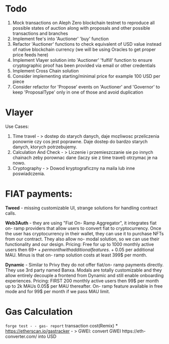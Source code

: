 # Todo

1. Mock transactions on Aleph Zero blockchain testnet to reproduce all possible states of auction along with proposals and other possible transactions and branches
2. Implement fee's into 'Auctioner' 'buy' function
3. Refactor 'Auctioner' functions to check equivalent of USD value instead of native blockchain currency (we will be using Oracles to get proper price feeds here)
4. Implement Vlayer solution into 'Auctioner' 'fulfill' function to ensure cryptographic proof has been provided via email or other credentials
5. Implement Cross Chain solution
6. Consider implementing starting/minimal price for example 100 USD per piece
7. Consider refactor for 'Propose' events on 'Auctioner' and 'Governor' to keep 'ProposalType' only in one of those and avoid duplication

# Vlayer

Use Cases:

1. Time travel - > dostep do starych danych, daje mozliwosc przeliczenia ponownie czy cos jest poprawne. Daje dostep do bardzo starych danych, ktorych potrzebujemy.
2. Calculation And Check - > Liczenie i przemieszczanie sie po innych chainach zeby porownac dane (laczy sie z time travel) otrzymac je na nowo.
3. Cryptography - > Dowod kryptograficzny na maila lub inne poswiadczenia.

# FIAT payments:

**Tweed** - missing customizable UI, strange solutions for handling contract calls.

**Web3Auth** - they are using "Fiat On- Ramp Aggregator", it integrates fiat on- ramp providers that allow users to convert fiat to cryptocurrency. Once the user has cryptocurrency in their wallet, they can use it to purchase NFTs from our contract. They also allow no- modal solution, so we can use their functionality and our design. Pricing: Free for up to 1000 monthly active users then 69$++ per month with additional features. +0.05$ per additional MAU. Minus is that on- ramp solution costs at least 399$ per month.

**Dynamic** - Similar to Privy they do not offer fiat/on- ramp payments directly. They use 3rd party named Banxa. Modals are totally customizable and they allow entirely decouple a frontend from Dynamic and still enable onboarding experiences. Pricing: FIRST 200 monthly active users then 99$ per month up to 2k MAUs 0.05$ per MAU thereafter. On- ramp feature available in free mode and for 99$ per month if we pass MAU limit.

# Gas Calculation

`forge test - - gas- report`
transaction cost(Remix) \* https://etherscan.io/gastracker - > GWEI: convert GWEI https://eth- converter.com/ into USD
